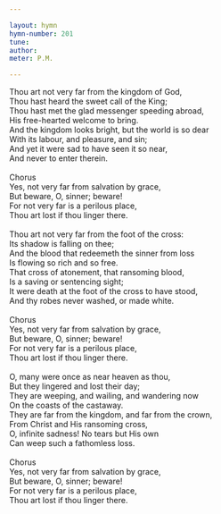 ```yaml
---

layout: hymn
hymn-number: 201
tune: 
author: 
meter: P.M.

---
```

Thou art not very far from the kingdom of God,<br>Thou hast heard the sweet call of the King;<br>Thou hast met the glad messenger speeding abroad,<br>His free-hearted welcome to bring.<br>And the kingdom looks bright, but the world is so dear<br>With its labour, and pleasure, and sin;<br>And yet it were sad to have seen it so near,<br>And never to enter therein.<br><br>Chorus<br>Yes, not very far from salvation by grace,<br>But beware, O, sinner; beware!<br>For not very far is a perilous place,<br>Thou art lost if thou linger there.<br><br>Thou art not very far from the foot of the cross:<br>Its shadow is falling on thee;<br>And the blood that redeemeth the sinner from loss<br>Is flowing so rich and so free.<br>That cross of atonement, that ransoming blood,<br>Is a saving or sentencing sight;<br>It were death at the foot of the cross to have stood,<br>And thy robes never washed, or made white.<br><br>Chorus<br>Yes, not very far from salvation by grace,<br>But beware, O, sinner; beware!<br>For not very far is a perilous place,<br>Thou art lost if thou linger there.<br><br>O, many were once as near heaven as thou,<br>But they lingered and lost their day;<br>They are weeping, and wailing, and wandering now<br>On the coasts of the castaway.<br>They are far from the kingdom, and far from the crown,<br>From Christ and His ransoming cross,<br>O, infinite sadness! No tears but His own<br>Can weep such a fathomless loss.<br><br>Chorus<br>Yes, not very far from salvation by grace,<br>But beware, O, sinner; beware!<br>For not very far is a perilous place,<br>Thou art lost if thou linger there.<br><br><br>
